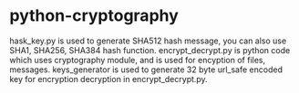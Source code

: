 # python-cryptography
hask_key.py is used to generate SHA512 hash message, you can also use SHA1, SHA256, SHA384 hash function.
encrypt_decrypt.py is python code which uses cryptography module, and is used for encyption of files, messages.
keys_generator is used to generate 32 byte url_safe encoded key for encryption decryption in encrypt_decrypt.py.
